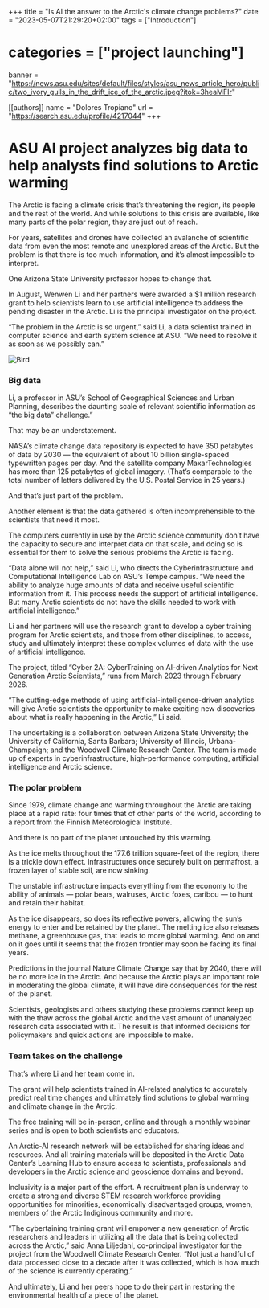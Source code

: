 +++
title = "Is AI the answer to the Arctic's climate change problems?"
date = "2023-05-07T21:29:20+02:00"
tags = ["Introduction"]
# categories = ["project launching"]
banner = "https://news.asu.edu/sites/default/files/styles/asu_news_article_hero/public/two_ivory_gulls_in_the_drift_ice_of_the_arctic.jpeg?itok=3heaMFIr"
    
[[authors]]
    name = "Dolores Tropiano"
    url = "https://search.asu.edu/profile/4217044"
+++

# ASU AI project analyzes big data to help analysts find solutions to Arctic warming

The Arctic is facing a climate crisis that’s threatening the region, its people and the rest of the world. And while solutions to this crisis are available, like many parts of the polar region, they are just out of reach. 

For years, satellites and drones have collected an avalanche of scientific data from even the most remote and unexplored areas of the Arctic. But the problem is that there is too much information, and it’s almost impossible to interpret. 

One Arizona State University professor hopes to change that. 

In August, Wenwen Li and her partners were awarded a $1 million research grant to help scientists learn to use artificial intelligence to address the pending disaster in the Arctic. Li is the principal investigator on the project. 

“The problem in the Arctic is so urgent,” said Li, a data scientist trained in computer science and earth system science at ASU. “We need to resolve it as soon as we possibly can.”


![Bird](https://news.asu.edu/sites/default/files/styles/asu_news_article_hero/public/two_ivory_gulls_in_the_drift_ice_of_the_arctic.jpeg?itok=3heaMFIr)


### Big data 

Li, a professor in ASU’s School of Geographical Sciences and Urban Planning, describes the daunting scale of relevant scientific information as “the big data” challenge.”

That may be an understatement. 

NASA’s climate change data repository is expected to have 350 petabytes of data by 2030 — the equivalent of about 10 billion single-spaced typewritten pages per day. And the satellite company MaxarTechnologies has more than 125 petabytes of global imagery. (That’s comparable to the total number of letters delivered by the U.S. Postal Service in 25 years.)

And that’s just part of the problem.

Another element is that the data gathered is often incomprehensible to the scientists that need it most. 

The computers currently in use by the Arctic science community don’t have the capacity to secure and interpret data on that scale, and doing so is essential for them to solve the serious problems the Arctic is facing. 

“Data alone will not help,” said Li, who directs the Cyberinfrastructure and Computational Intelligence Lab on ASU’s Tempe campus. “We need the ability to analyze huge amounts of data and receive useful scientific information from it. This process needs the support of artificial intelligence. But many Arctic scientists do not have the skills needed to work with artificial intelligence.” 

Li and her partners will use the research grant to develop a cyber training program for Arctic scientists, and those from other disciplines, to access, study and ultimately interpret these complex volumes of data with the use of artificial intelligence. 

The project, titled “Cyber 2A: CyberTraining on AI-driven Analytics for Next Generation Arctic Scientists,” runs from March 2023 through February 2026.

“The cutting-edge methods of using artificial-intelligence-driven analytics will give Arctic scientists the opportunity to make exciting new discoveries about what is really happening in the Arctic,” Li said. 

The undertaking is a collaboration between Arizona State University; the University of California, Santa Barbara; University of Illinois, Urbana-Champaign; and the Woodwell Climate Research Center. The team
 is made up of experts in cyberinfrastructure, high-performance computing, artificial intelligence and Arctic science.

 ### The polar problem

Since 1979, climate change and warming throughout the Arctic are taking place at a rapid rate: four times that of other parts of the world, according to a report from the Finnish Meteorological Institute. 

And there is no part of the planet untouched by this warming.

As the ice melts throughout the 177.6 trillion square-feet of the region, there is a trickle down effect. Infrastructures once securely built on permafrost, a frozen layer of stable soil, are now sinking.

The unstable infrastructure impacts everything from the economy to the ability of animals — polar bears, walruses, Arctic foxes, caribou — to hunt and retain their habitat.

As the ice disappears, so does its reflective powers, allowing the sun’s energy to enter and be retained by the planet. The melting ice also releases methane, a greenhouse gas, that leads to more global warming. And on and on it goes until it seems that the frozen frontier may soon be facing its final years.

Predictions in the journal Nature Climate Change say that by 2040, there will be no more ice in the Arctic. And because the Arctic plays an important role in moderating the global climate, it will have dire consequences for the rest of the planet.

Scientists, geologists and others studying these problems cannot keep up with the thaw across the global Arctic and the vast amount of unanalyzed research data associated with it. The result is that informed decisions for policymakers and quick actions are impossible to make. 

### Team takes on the challenge 

That’s where Li and her team come in.

The grant will help scientists trained in AI-related analytics to accurately predict real time changes and ultimately find solutions to global warming and climate change in the Arctic. 

The free training will be in-person, online and through a monthly webinar series and is open to both scientists and educators. 

An Arctic-AI research network will be established for sharing ideas and resources. And all training materials will be deposited in the Arctic Data Center’s Learning Hub to ensure access to scientists, professionals and developers in the Arctic science and geoscience domains and beyond. 

Inclusivity is a major part of the effort. A recruitment plan is underway to create a strong and diverse STEM research workforce providing opportunities for minorities, economically disadvantaged groups, women, members of the Arctic Indiginous community and more. 

“The cybertaining training grant will empower a new generation of Arctic researchers and leaders in utilizing all the data that is being collected across the Arctic,” said Anna Liljedahl, co-principal investigator for the project from the Woodwell Climate Research Center. “Not just a handful of data processed close to a decade after it was collected, which is how much of the science is currently operating.”

And ultimately, Li and her peers hope to do their part in restoring the environmental health of a piece of the planet. 